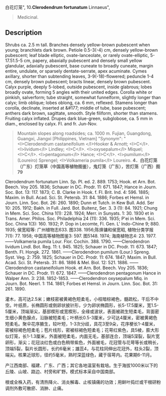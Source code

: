白花灯笼",
10.**Clerodendrum fortunatum** Linnaeus",

> Medicinal.

## Description
Shrubs ca. 2.5 m tall. Branches densely yellow-brown pubescent  when young;  branchlets  dark brown.  Petiole 0.5-3(-4) cm, densely yellow-brown pubescent; leaf blade elliptic,  ovate-lanceolate,   or   rarely  ovate-elliptic,   5-17.51.5-5 cm, papery, abaxially pubescent and densely small yellow glandular, adaxially pubescent, base cuneate to broadly cuneate, margin entire, undulate, or sparsely dentate-serrate, apex acuminate. Cymes axillary, shorter than subtending leaves, 3-9(-18)-flowered; peduncle 1-4 cm, densely brown pubescent; bracts linear, densely brown pubescent. Calyx purple, deeply 5-lobed, outside pubescent, inside glabrous; lobes broadly ovate, forming 5 angles with their united edges. Corolla white or pinkish, salverform; tube straight, somewhat funnelform, slightly longer than calyx; limb oblique; lobes oblong, ca. 6 mm, reflexed. Stamens longer than corolla, declinate, inserted at &amp;#177; middle of tube, base pubescent; anthers dark brown, sagittate, smooth. Style filiform, shorter than stamens. Fruiting calyx inflated. Drupes dark blue-green, subglobose, ca. 5 mm in diam., enclosed by calyx. Fl. and fr. Jun-Nov.

> Mountain slopes along roadsides; ca. 1000 m. Fujian, Guangdong, Guangxi, Jiangxi [Philippines, Vietnam]
  "Synonym": "&lt;I&gt;Clerodendrum castaneifolium &lt;/I&gt;Hooker &amp; Arnott; &lt;I&gt;C&lt;/I&gt;. &lt;I&gt;lividum&lt;/I&gt; Lindley; &lt;I&gt;C&lt;/I&gt;. &lt;I&gt;oxysepalum&lt;/I&gt; Miquel; &lt;I&gt;C&lt;/I&gt;. &lt;I&gt;pentagonum&lt;/I&gt; Hance; &lt;I&gt;C&lt;/I&gt;. &lt;I&gt;pumilum&lt;/I&gt; (Loureiro) Sprengel; &lt;I&gt;Volkameria pumila&lt;/I&gt; Loureiro.
**4．白花灯笼（广东）灯笼草（中国高等植物图鉴），鬼灯笼（广东），苦灯笼（广西）图79**

Clerodendrum fortunatum Linn. Sp. Pl. ed. 2. 889. 1753; Hook. et Arn. Bot. Beech. Voy 205. 1836; Schauer in DC. Prodr. 11: 671. 1847; Hance in Journ. Soc. Bot. 13: 117. 1873; C. B. Clarke in Hook. f. Fl. Brit. Ind. 4: 596. 1885; Maxim. in Bull. Acad. Sci. St. Petersb. 31: 84. 1886; Forbes et Hemsl. in Journ. Linn. Soc. Bot. 26: 260. 1890; Dunn et Tutch. in Kew Bull. Add. Ser 10: 205. 1912; Bakh. in Full. Jard. Bot. Buitenz, Ser. 3. 3 (1): 84. 1921; Chung in Mem. Sci. Soc. China 1(1): 228. 1924; Merr. in Sunyats. 1: 30. 1930 et in Trans. Amer. Philos. Soc. Philadelphia 24 (11): 336. 1935; P'ei in Mem. Sci. Soc. China 1(3): 160. 1932; P. Dop in Lecomte, Fl. Gen. L' Indo-Chine 9; 880. 1935; 侯宽昭等: 广州植物志633. 图338. 1956;陈焕镛和侯宽昭, 植物分类学报7(1): 77. 1958; 中国高等植物图鉴3: 597. 图5148. 1974; 海南植物志4: 23. 1977. ——Volkameria pumila Lour. Flor. Cochin. 388. 1790. ——Clerodendron lividum Lindl. Bot. Reg. 11: t. 945. 1825; Schauer in DC. Prodr. 11: 673. 1847; Benth. Fl. Hongk. 272. 1861. ——Clerodendron pumilum (Lour.) Spreng. Syst. Veg. 2: 759. 1825; Schauer in DC. Prodr. 11: 674. 1847; Maxim. in Bull. Acad. Sci. St. Petersb. 31: 86. 1886 & Mel. Biol. 12: 521. 1886. ——Clerodendron castaneifolium Hook. et Arn. Bot. Beech. Voy 205. 1836; Schauer in DC. Prodr. 11: 672. 1847. ——Clerodendron pentagonum Hance in Walper Ann. 3: 238. 1852-1853. ——Clerodendron oxysepalum Miq. in Journ. Bot. Neerl. 1: 114. 1861; Forbes et Hemsl. in Journ. Linn. Soc. Bot. 31: 261. 1890.

灌木，高可达2.5米；嫩枝密被黄褐色短柔毛，小枝暗棕褐色，髓疏松，干后不中空。叶纸质，长椭圆形或倒卵状披针形，少为卵状椭圆形，长5-17.5厘米，宽1.5-5厘米，顶端渐尖，基部楔形或宽楔形，全缘或波状，表面被疏生短柔毛，背面密生细小黄色腺点，沿脉被短柔毛；叶柄长0.5-3厘米，少可达4厘米，密被黄褐色短柔毛。聚伞花序腋生，较叶短，1-3次分歧，具花3至9朵，花序梗长1-4厘米，密被棕褐色短柔毛；苞片线形，密被棕褐色短柔毛；花萼红紫色，具5棱，膨大形似灯笼，长1-1.3厘米，外面被短柔毛，内面无毛，基部连合，顶端5深裂，裂片宽卵形，渐尖；花冠淡红色或白色稍带紫色，外面被毛，花冠管与花萼等长或稍长，顶端5裂，裂片长圆形，长约6毫米；雄蕊4，与花柱同伸出花冠外，柱头2裂，顶端尖。核果近球形，径约5毫米，熟时深蓝绿色，藏于宿萼内。花果期6-11月。

产江西南部、福建、广东、广西；其它各地温室有栽培。生于海拔1000米以下的丘陵、山坡、路边、村旁和旷野。模式标本采自中国南部。

根或全株入药，有清热降火、消炎解毒、止咳镇痛的功效；用鲜叶捣烂或干根研粉调剂外敷可散瘀、消肿、止痛。
